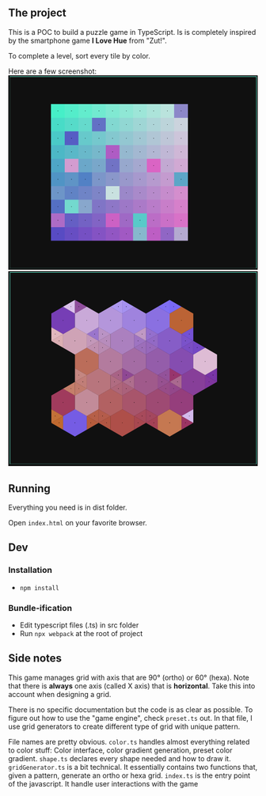 
## The project
This is a POC to build a puzzle game in TypeScript. Is is completely inspired by the smartphone game **I Love Hue** from "Zut!".

To complete a level, sort every tile by color.

Here are a few screenshot:
![introGrid](./images/firstPuzzle.png)
![complexGrid](./images/complexGrid.png)


## Running
Everything you need is in dist folder.

Open `index.html` on your favorite browser.
  
## Dev
### Installation
-  `npm install`

### Bundle-ification
- Edit typescript files (.ts) in src folder
- Run `npx webpack` at the root of project

## Side notes
This game manages grid with axis that are 90° (ortho) or 60° (hexa). Note that there is **always** one axis (called X axis) that is **horizontal**. Take this into account when designing a grid.

There is no specific documentation but the code is as clear as possible. To figure out how to use the "game engine", check `preset.ts` out.
In that file, I use grid generators to create different type of grid with unique pattern.

File names are pretty obvious. 
`color.ts` handles almost everything related to color stuff: Color interface, color gradient generation, preset color gradient.
`shape.ts` declares every shape needed and how to draw it.
`gridGenerator.ts` is a bit technical. It essentially contains two functions that, given a pattern, generate an ortho or hexa grid. 
`index.ts` is the entry point of the javascript. It handle user interactions with the game
